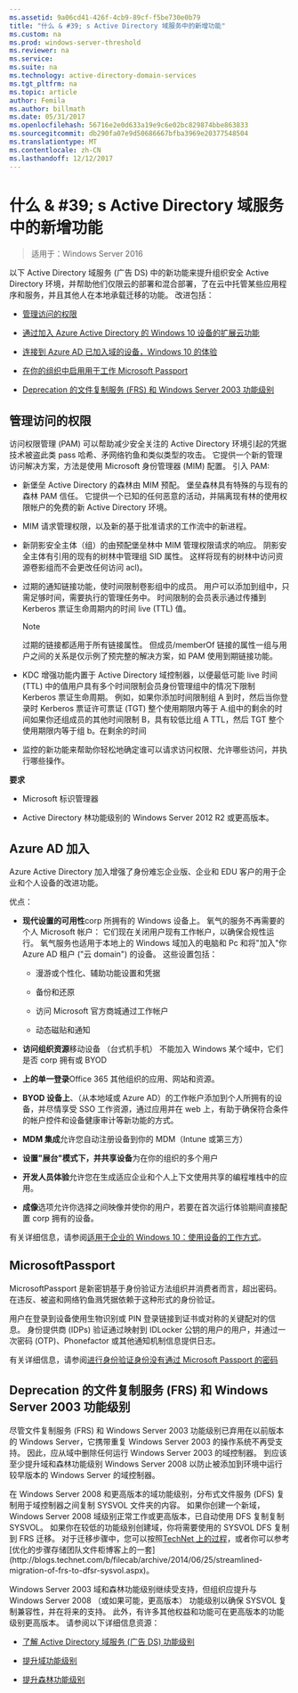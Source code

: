 ```yaml
---
ms.assetid: 9a06cd41-426f-4cb9-89cf-f5be730e0b79
title: "什么 & #39; s Active Directory 域服务中的新增功能"
ms.custom: na
ms.prod: windows-server-threshold
ms.reviewer: na
ms.service: 
ms.suite: na
ms.technology: active-directory-domain-services
ms.tgt_pltfrm: na
ms.topic: article
author: Femila
ms.author: billmath
ms.date: 05/31/2017
ms.openlocfilehash: 56716e2e0d633a19e9c6e02bc829874bbe863833
ms.sourcegitcommit: db290fa07e9d50686667bfba3969e20377548504
ms.translationtype: MT
ms.contentlocale: zh-CN
ms.lasthandoff: 12/12/2017
---
```

# <a name="what39s-new-in-active-directory-domain-services"></a>什么 & #39; s Active Directory 域服务中的新增功能 

>适用于：Windows Server 2016

以下 Active Directory 域服务 (广告 DS) 中的新功能来提升组织安全 Active Directory 环境，并帮助他们仅限云的部署和混合部署，了在云中托管某些应用程序和服务，并且其他人在本地承载迁移的功能。 改进包括：  
  
-   [管理访问的权限](https://technet.microsoft.com/library/mt150258.aspx   
)  
  
- [通过加入 Azure Active Directory 的 Windows 10 设备的扩展云功能](https://azure.microsoft.com/en-us/documentation/articles/active-directory-azureadjoin-overview/)   
  
- [连接到 Azure AD 已加入域的设备，Windows 10 的体验](https://azure.microsoft.com/en-us/documentation/articles/active-directory-azureadjoin-devices-group-policy/)   
  
- [在你的组织中启用用于工作 Microsoft Passport](https://azure.microsoft.com/en-us/documentation/articles/active-directory-azureadjoin-passport-deployment/)    
  
-  [Deprecation 的文件复制服务 (FRS) 和 Windows Server 2003 功能级别](ad-ds/active-directory-functional-levels.md)  
  
  
## <a name="BKMK_PAM"></a>管理访问的权限  
访问权限管理 (PAM) 可以帮助减少安全关注的 Active Directory 环境引起的凭据技术被盗此类 pass 哈希、矛网络钓鱼和类似类型的攻击。 它提供一个新的管理访问解决方案，方法是使用 Microsoft 身份管理器 (MIM) 配置。 引入 PAM:  
  
-   新堡垒 Active Directory 的森林由 MIM 预配。 堡垒森林具有特殊的与现有的森林 PAM 信任。 它提供一个已知的任何恶意的活动，并隔离现有林的使用权限帐户的免费的新 Active Directory 环境。  
  
-   MIM 请求管理权限，以及新的基于批准请求的工作流中的新进程。  
  
-   新阴影安全主体（组）的由预配堡垒林中 MIM 管理权限请求的响应。 阴影安全主体有引用的现有的树林中管理组 SID 属性。 这样将现有的树林中访问资源卷影组而不会更改任何访问 acl)。  
  
-   过期的通知链接功能，使时间限制卷影组中的成员。 用户可以添加到组中，只需足够时间，需要执行的管理任务中。 时间限制的会员表示通过传播到 Kerberos 票证生命周期内的时间 live (TTL) 值。  
  
    > [!NOTE]  
    > 过期的链接都适用于所有链接属性。 但成员/memberOf 链接的属性一组与用户之间的关系是仅示例了预完整的解决方案，如 PAM 使用到期链接功能。  
  
-   KDC 增强功能内置于 Active Directory 域控制器，以便最低可能 live 时间 (TTL) 中的值用户具有多个时间限制会员身份管理组中的情况下限制 Kerberos 票证生命周期。 例如，如果你添加时间限制组 A 到时，然后当你登录时 Kerberos 票证许可票证 (TGT) 整个使用期限内等于 A.组中的剩余的时间如果你还组成员的其他时间限制 B，具有较低比组 A TTL，然后 TGT 整个使用期限内等于组 b。在剩余的时间  
  
-   监控的新功能来帮助你轻松地确定谁可以请求访问权限、允许哪些访问，并执行哪些操作。  
  
**要求**  
  
-   Microsoft 标识管理器  
  
-   Active Directory 林功能级别的 Windows Server 2012 R2 或更高版本。  
  
## <a name="BKMK_AzureADJoin"></a>Azure AD 加入  
Azure Active Directory 加入增强了身份难忘企业版、企业和 EDU 客户的用于企业和个人设备的改进功能。  
  
优点：  
  
-   **现代设置的可用性**corp 所拥有的 Windows 设备上。 氧气的服务不再需要的个人 Microsoft 帐户： 它们现在关闭用户现有工作帐户，以确保合规性运行。 氧气服务也适用于本地上的 Windows 域加入的电脑和 Pc 和将"加入"你 Azure AD 租户 ("云 domain") 的设备。 这些设置包括：  
  
    -   漫游或个性化、辅助功能设置和凭据  
  
    -   备份和还原  
  
    -   访问 Microsoft 官方商城通过工作帐户  
  
    -   动态磁贴和通知  
  
-   **访问组织资源**移动设备 （台式机手机） 不能加入 Windows 某个域中，它们是否 corp 拥有或 BYOD  
  
-   **上的单一登录**Office 365 其他组织的应用、网站和资源。  
  
-   **BYOD 设备上**、（从本地域或 Azure AD）的工作帐户添加到个人所拥有的设备，并尽情享受 SSO 工作资源，通过应用并在 web 上，有助于确保符合条件的帐户控件和设备健康审计等新功能的方式。  
  
-   **MDM 集成**允许您自动注册设备到你的 MDM（Intune 或第三方）  
  
-   **设置"展台"模式下，并共享设备**为在你的组织的多个用户  
  
-   **开发人员体验**允许您在生成适应企业和个人上下文使用共享的编程堆栈中的应用。  
  
-   **成像**选项允许你选择之间映像并使你的用户，若要在首次运行体验期间直接配置 corp 拥有的设备。  
  
有关详细信息，请参阅[适用于企业的 Windows 10：使用设备的工作方式](https://azure.microsoft.com/en-us/documentation/articles/active-directory-azureadjoin-windows10-devices-overview/?rnd=1)。  
  
## <a name="BKMK_IDLocker"></a>MicrosoftPassport  
MicrosoftPassport 是新密钥基于身份验证方法组织并消费者而言，超出密码。 在违反、被盗和网络钓鱼溅凭据依赖于这种形式的身份验证。  
  
用户在登录到设备使用生物识别或 PIN 登录链接到证书或对称的关键配对的信息。 身份提供商 (IDPs) 验证通过映射到 IDLocker 公钥的用户的用户，并通过一次密码 (OTP)、Phonefactor 或其他通知机制信息提供日志。  
  
有关详细信息，请参阅[进行身份验证身份没有通过 Microsoft Passport 的密码](https://azure.microsoft.com/en-us/documentation/articles/active-directory-azureadjoin-passport/)  
  
## <a name="BKMK_FRSDeprecation"></a>Deprecation 的文件复制服务 (FRS) 和 Windows Server 2003 功能级别  
尽管文件复制服务 (FRS) 和 Windows Server 2003 功能级别已弃用在以前版本的 Windows Server，它携带重复 Windows Server 2003 的操作系统不再受支持。 因此，应从域中删除任何运行 Windows Server 2003 的域控制器。 到应该至少提升域和森林功能级别 Windows Server 2008 以防止被添加到环境中运行较早版本的 Windows Server 的域控制器。  
  
在 Windows Server 2008 和更高版本的域功能级别，分布式文件服务 (DFS) 复制用于域控制器之间复制 SYSVOL 文件夹的内容。 如果你创建一个新域，Windows Server 2008 域级别正常工作或更高版本，已自动使用 DFS 复制复制 SYSVOL。 如果你在较低的功能级别创建域，你将需要使用的 SYSVOL DFS 复制到 FRS 迁移。 对于迁移步骤中，您可以按照[TechNet 上的过程](https://technet.microsoft.com/library/dd640019(v=WS.10).aspx)，或者你可以参考[优化的步骤存储团队文件柜博客上的一套](http://blogs.technet.com/b/filecab/archive/2014/06/25/streamlined-migration-of-frs-to-dfsr-sysvol.aspx)。  
  
Windows Server 2003 域和森林功能级别继续受支持，但组织应提升与 Windows Server 2008 （或如果可能，更高版本） 功能级别以确保 SYSVOL 复制兼容性，并在将来的支持。 此外，有许多其他权益和功能可在更高版本的功能级别更高版本。 请参阅以下详细信息资源：  
  
-   [了解 Active Directory 域服务 (广告 DS) 功能级别](ad-ds/active-directory-functional-levels.md)  
  
-   [提升域功能级别](https://technet.microsoft.com/library/cc753104.aspx)  
  
-   [提升森林功能级别](https://technet.microsoft.com/library/cc730985.aspx)  
  
